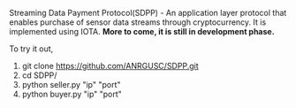 Streaming Data Payment Protocol(SDPP) - An application layer protocol that enables purchase of sensor data streams through cryptocurrency. It is implemented using IOTA. **More to come, it is still in development phase.**

To try it out,

1) git clone https://github.com/ANRGUSC/SDPP.git
2) cd SDPP/
3) python seller.py "ip" "port"
4) python buyer.py "ip" "port"
